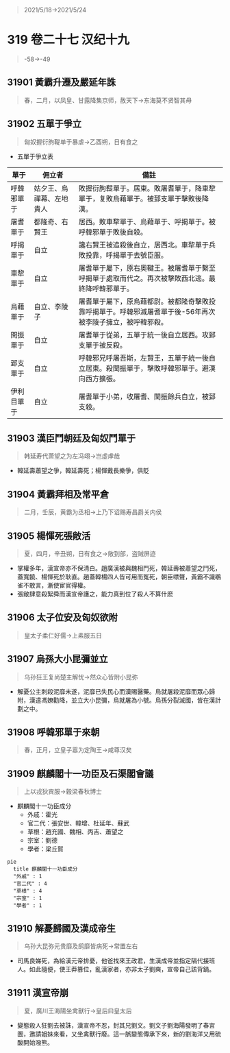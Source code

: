 > 2021/5/18->2021/5/24

# 319 卷二十七 汉纪十九

> -58->-49

## 31901 黃霸升遷及嚴延年誅
> 春，二月，以凤皇、甘露降集京师，赦天下->东海莫不贤智其母

## 31902 五單于爭立
> 匈奴握衍朐鞮单于暴虐->乙酉朔，日有食之

- 五單于爭立表

單于|佣立者|備註
--|--|--
呼韓邪單于|姑夕王、烏禪幕、左地貴人|敗握衍朐鞮單于。居東。敗屠耆單于，降車犂單于，复敗烏藉單于。被郅支單于擊敗後降漢。
屠耆單于|都隆奇、右賢王|居西。敗車犂單于、烏藉單于、呼揭單于。被呼韓邪單于敗後自殺。
呼揭單于|自立|讒右賢王被追殺後自立，居西北。車犂單于兵敗投靠，呼揭單于去號臣服。
車犂單于|自立|屠耆單于屬下，原右奧鞬王。被屠耆單于繫至呼揭單于處取而代之。再次被擊敗西北逃。最終降呼韓邪單于。
烏藉單于|自立、李陵子|屠耆單于屬下，原烏藉都尉。被都隆奇擊敗投靠呼揭單于。呼韓邪滅屠耆單于後-56年再次被李陵子擁立，被呼韓邪殺。
閏振單于|自立|屠耆單于從弟，五單于統一後自立居西。攻郅支單于被反殺。
郅支單于|自立|呼韓邪兄呼屠吾斯，左賢王，五單于統一後自立居東。殺閏振單于，擊敗呼韓邪單于。避漢向西方擴張。
伊利目單于|自立|屠耆單于小弟，收屠耆、閏振餘兵自立，被郅支殺。

## 31903 漢臣鬥朝廷及匈奴鬥單于
> 韩延寿代萧望之为左冯翊->岂虚虖哉
- 韓延壽蕭望之爭，韓延壽死；楊惲戴長樂爭，俱貶

## 31904 黃霸拜相及常平倉
> 二月，壬辰，黄霸为丞相->上乃下诏赐寿昌爵关内侯

## 31905 楊惲死張敞活
> 夏，四月，辛丑朔，日有食之->敞到部，盗贼屏迹
- 掌權多年，漢宣帝亦不保清白。趙廣漢被與魏相鬥死，韓延壽被蕭望之鬥死，蓋寬饒、楊惲死於耿直。趙蓋韓楊四人皆可用而冤死，朝臣噤聲，黃霸不識鶡雀不敢言，漸使宦官得權。
- 張敞肆意殺絮舜而漢宣帝護之，能力真到位了殺人不算什麽

## 31906 太子位安及匈奴欲附
> 皇太子柔仁好儒->上素服五日

## 31907 烏孫大小昆彌並立
> 乌孙狂王复尚楚主解忧->然众心皆附小昆弥
- 解憂公主刺殺泥靡未遂，泥靡已失民心而漢賜醫藥。烏就屠殺泥靡而眾心歸附，漢遣馮嫽勸降，並立大小昆彌，烏就屠為小號。烏孫分裂滅國，皆在漢計劃之中。

## 31908 呼韓邪單于來朝
> 春，正月，立皇子嚣为定陶王->咸尊汉矣

## 31909 麒麟閣十一功臣及石渠閣會議
> 上以戎狄宾服->穀梁春秋博士
- 麒麟閣十一功臣成分
  - 外戚：霍光
  - 官二代：張安世、韓增、杜延年、蘇武
  - 草根：趙充國、魏相、丙吉、蕭望之
  - 宗室：劉德
  - 學者：梁丘賀

```mermaid
pie
  title 麒麟閣十一功臣成分
  "外戚" : 1
  "官二代" : 4
  "草根" : 4
  "宗室" : 1
  "學者" : 1
```

## 31910 解憂歸國及漢成帝生
> 乌孙大昆弥元贵靡及鸱靡皆病死->常置左右
- 司馬良娣死，為給漢元帝排憂，他爸找來王政君，生漢成帝並指定隔代接班人。如此隨便，使王莽篡位，亂漢家者，亦非太子劉奭，宣帝自己該背鍋。

## 31911 漢宣帝崩
> 夏，廣川王海陽坐禽獸行->皇后曰皇太后
- 變態殺人狂劉去被誅，漢宣帝不忍，封其兄劉文。劉文子劉海陽發明了春宮圖，邀請姐妹來看，又坐禽獸行廢。這一脈變態傳承下來，新的劉海洋又用硫酸開始潑熊。
